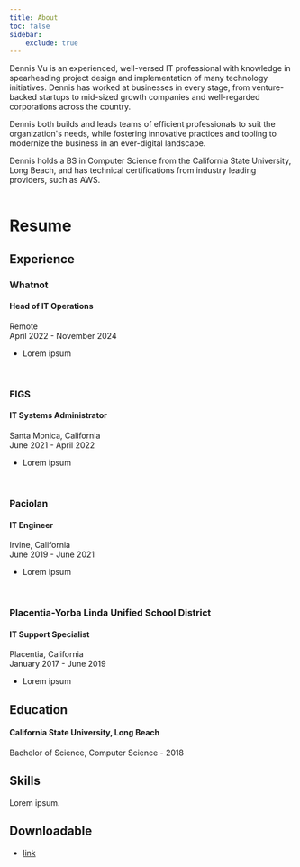 ```yaml
---
title: About
toc: false
sidebar:
    exclude: true
---
```


Dennis Vu is an experienced, well-versed IT professional with knowledge in spearheading project design and implementation of many technology initiatives. Dennis has worked at businesses in every stage, from venture-backed startups to mid-sized growth companies and well-regarded corporations across the country.

Dennis both builds and leads teams of efficient professionals to suit the organization's needs, while fostering innovative practices and tooling to modernize the business in an ever-digital landscape.

Dennis holds a BS in Computer Science from the California State University, Long Beach, and has technical certifications from industry leading providers, such as AWS.
<br>
<br>
# Resume

## Experience

### Whatnot
#### Head of IT Operations
Remote
<br>
April 2022 - November 2024
- Lorem ipsum
<br>

### FIGS
#### IT Systems Administrator
Santa Monica, California
<br>
June 2021 - April 2022
- Lorem ipsum
<br>

### Paciolan
#### IT Engineer
Irvine, California
<br>
June 2019 - June 2021
- Lorem ipsum
<br>

### Placentia-Yorba Linda Unified School District
#### IT Support Specialist
Placentia, California
<br>
January 2017 - June 2019
- Lorem ipsum

## Education

#### California State University, Long Beach
Bachelor of Science, Computer Science - 2018

## Skills

Lorem ipsum.

## Downloadable

- [link](https://linkedin.com/in/dennisvu)